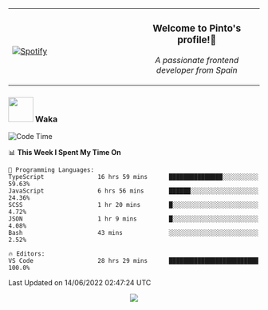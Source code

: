 <table width="100%" align="center"> 
  <tr>
  <td width="50%">
      
&nbsp; <br> [![Spotify](https://novatorem-zeta-rust.vercel.app/api/spotify)](https://open.spotify.com/user/novatorem-zeta-rust)

  </td>
  <td width="50%">
    <h3 align="center">Welcome to Pinto's profile!👋</h3>
    <p align="center"><em>A passionate frontend developer from Spain</em></p>
  </td>
  </table>

### <img src="https://media.giphy.com/media/VgCDAzcKvsR6OM0uWg/giphy.gif" width="50"> Waka

  <!--START_SECTION:waka-->
![Code Time](http://img.shields.io/badge/Code%20Time-512%20hrs%2018%20mins-blue)

📊 **This Week I Spent My Time On** 

```text
💬 Programming Languages: 
TypeScript               16 hrs 59 mins      ███████████████░░░░░░░░░░   59.63% 
JavaScript               6 hrs 56 mins       ██████░░░░░░░░░░░░░░░░░░░   24.36% 
SCSS                     1 hr 20 mins        █░░░░░░░░░░░░░░░░░░░░░░░░   4.72% 
JSON                     1 hr 9 mins         █░░░░░░░░░░░░░░░░░░░░░░░░   4.08% 
Bash                     43 mins             ░░░░░░░░░░░░░░░░░░░░░░░░░   2.52%

🔥 Editors: 
VS Code                  28 hrs 29 mins      █████████████████████████   100.0%

```


 Last Updated on 14/06/2022 02:47:24 UTC
<!--END_SECTION:waka-->

<div align="center">
<img src="https://github-readme-stats-gilt-tau.vercel.app/api/top-langs/?username=pinto-hub&layout=compact&theme=dracula" />
</div>
